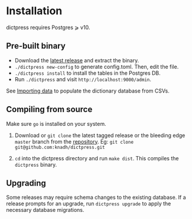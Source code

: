 # Installation

dictpress requires Postgres ⩾ v10.

## Pre-built binary
- Download the [latest release](https://github.com/knadh/dictpress/releases) and extract the binary.
- `./dictpress new-config` to generate config.toml. Then, edit the file.
- `./dictpress install` to install the tables in the Postgres DB.
- Run `./dictpress` and visit `http://localhost:9000/admin`.

See [Importing data](import.md) to populate the dictionary database from CSVs.

## Compiling from source

Make sure `go` is installed on your system.

1. Download or `git clone` the latest tagged release or the bleeding edge `master` branch from the [repository](https://github.com/knadh/dictpress).
Eg: `git clone git@github.com:knadh/dictpress.git`

1. `cd` into the dictpress directory and run `make dist`. This compiles the `dictpress` binary.

## Upgrading
Some releases may require schema changes to the existing database. If a release prompts for an upgrade, run `dictpress upgrade` to apply the necessary database migrations.

